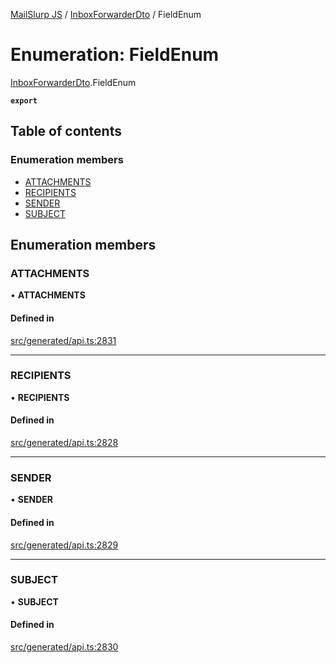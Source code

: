 [MailSlurp JS](../README.md) / [InboxForwarderDto](../modules/InboxForwarderDto.md) / FieldEnum

# Enumeration: FieldEnum

[InboxForwarderDto](../modules/InboxForwarderDto.md).FieldEnum

**`export`**

## Table of contents

### Enumeration members

- [ATTACHMENTS](InboxForwarderDto.FieldEnum.md#attachments)
- [RECIPIENTS](InboxForwarderDto.FieldEnum.md#recipients)
- [SENDER](InboxForwarderDto.FieldEnum.md#sender)
- [SUBJECT](InboxForwarderDto.FieldEnum.md#subject)

## Enumeration members

### ATTACHMENTS

• **ATTACHMENTS**

#### Defined in

[src/generated/api.ts:2831](https://github.com/mailslurp/mailslurp-client/blob/5a5ba59/src/generated/api.ts#L2831)

___

### RECIPIENTS

• **RECIPIENTS**

#### Defined in

[src/generated/api.ts:2828](https://github.com/mailslurp/mailslurp-client/blob/5a5ba59/src/generated/api.ts#L2828)

___

### SENDER

• **SENDER**

#### Defined in

[src/generated/api.ts:2829](https://github.com/mailslurp/mailslurp-client/blob/5a5ba59/src/generated/api.ts#L2829)

___

### SUBJECT

• **SUBJECT**

#### Defined in

[src/generated/api.ts:2830](https://github.com/mailslurp/mailslurp-client/blob/5a5ba59/src/generated/api.ts#L2830)
